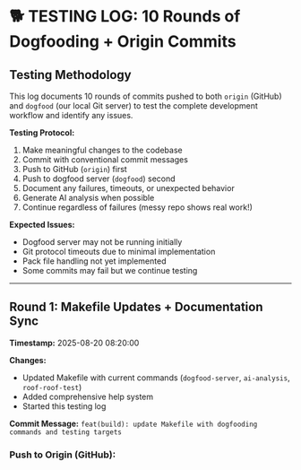 # 🐕 TESTING LOG: 10 Rounds of Dogfooding + Origin Commits

## Testing Methodology 

This log documents 10 rounds of commits pushed to both `origin` (GitHub) and `dogfood` (our local Git server) to test the complete development workflow and identify any issues.

**Testing Protocol:**
1. Make meaningful changes to the codebase
2. Commit with conventional commit messages
3. Push to GitHub (`origin`) first
4. Push to dogfood server (`dogfood`) second  
5. Document any failures, timeouts, or unexpected behavior
6. Generate AI analysis when possible
7. Continue regardless of failures (messy repo shows real work!)

**Expected Issues:**
- Dogfood server may not be running initially
- Git protocol timeouts due to minimal implementation
- Pack file handling not yet implemented
- Some commits may fail but we continue testing

---

## Round 1: Makefile Updates + Documentation Sync

**Timestamp:** 2025-08-20 08:20:00

**Changes:**
- Updated Makefile with current commands (`dogfood-server`, `ai-analysis`, `roof-roof-test`)
- Added comprehensive help system
- Started this testing log

**Commit Message:** `feat(build): update Makefile with dogfooding commands and testing targets`

### Push to Origin (GitHub):